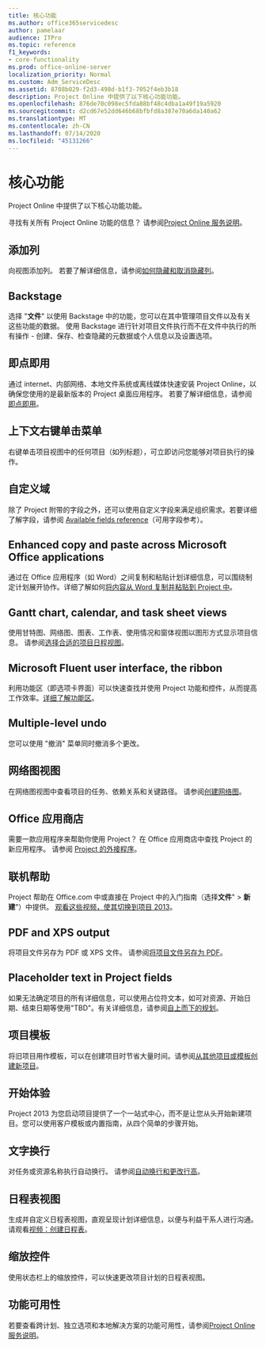 ```yaml
---
title: 核心功能
ms.author: office365servicedesc
author: pamelaar
audience: ITPro
ms.topic: reference
f1_keywords:
- core-functionality
ms.prod: office-online-server
localization_priority: Normal
ms.custom: Adm_ServiceDesc
ms.assetid: 8708b029-f2d3-498d-b1f3-7052f4eb3b18
description: Project Online 中提供了以下核心功能功能。
ms.openlocfilehash: 876de70c098ec5fda88bf48c4dba1a49f19a5920
ms.sourcegitcommit: d2cd67e52dd646b68bfbfd8a387e70a6da140a62
ms.translationtype: MT
ms.contentlocale: zh-CN
ms.lasthandoff: 07/14/2020
ms.locfileid: "45131266"
---
```

# <a name="core-functionality"></a>核心功能

Project Online 中提供了以下核心功能功能。
  
寻找有关所有 Project Online 功能的信息？ 请参阅[Project Online 服务说明](project-online-service-description.md)。
  
## <a name="add-columns"></a>添加列

向视图添加列。 若要了解详细信息，请参阅[如何隐藏和取消隐藏列](https://go.microsoft.com/fwlink/p/?LinkId=271343)。
  
## <a name="backstage"></a>Backstage

选择 "**文件**" 以使用 Backstage 中的功能，您可以在其中管理项目文件以及有关这些功能的数据。 使用 Backstage 进行针对项目文件执行而不在文件中执行的所有操作 - 创建、保存、检查隐藏的元数据或个人信息以及设置选项。 
  
## <a name="click-to-run"></a>即点即用

通过 internet、内部网络、本地文件系统或离线媒体快速安装 Project Online，以确保您使用的是最新版本的 Project 桌面应用程序。 若要了解详细信息，请参阅[即点即用](https://go.microsoft.com/fwlink/p/?LinkId=271596)。
  
## <a name="contextual-right-click-menus"></a>上下文右键单击菜单

右键单击项目视图中的任何项目（如列标题），可立即访问您能够对项目执行的操作。
  
## <a name="custom-fields"></a>自定义域

除了 Project 附带的字段之外，还可以使用自定义字段来满足组织需求。若要详细了解字段，请参阅 [Available fields reference](https://support.office.com/en-us/article/Available-fields-reference-615a4563-1cc3-40f4-b66f-1b17e793a460)（可用字段参考）。
  
## <a name="enhanced-copy-and-paste-across-microsoft-office-applications"></a>Enhanced copy and paste across Microsoft Office applications

通过在 Office 应用程序（如 Word）之间复制和粘贴计划详细信息，可以围绕制定计划展开协作。详细了解如何[将内容从 Word 复制并粘贴到 Project 中](https://go.microsoft.com/fwlink/p/?LinkId=271330)。
  
## <a name="gantt-chart-calendar-and-task-sheet-views"></a>Gantt chart, calendar, and task sheet views

使用甘特图、网络图、图表、工作表、使用情况和窗体视图以图形方式显示项目信息。 请参阅[选择合适的项目日程视图](https://go.microsoft.com/fwlink/?LinkId=402905)。
  
## <a name="microsoft-fluent-user-interface-the-ribbon"></a>Microsoft Fluent user interface, the ribbon

利用功能区（即选项卡界面）可以快速查找并使用 Project 功能和控件，从而提高工作效率。[详细了解功能区](https://go.microsoft.com/fwlink/p/?LinkId=271325)。
  
## <a name="multiple-level-undo"></a>Multiple-level undo

您可以使用 "撤消" 菜单同时撤消多个更改。 
  
## <a name="network-diagram-view"></a>网络图视图

在网络图视图中查看项目的任务、依赖关系和关键路径。 请参阅[创建网络图](https://go.microsoft.com/fwlink/p/?LinkId=271338)。
  
## <a name="office-store"></a>Office 应用商店

需要一款应用程序来帮助你使用 Project？ 在 Office 应用商店中查找 Project 的新应用程序。 请参阅 [Project 的外接程序](https://go.microsoft.com/fwlink/?LinkId=273883)。
  
## <a name="online-help"></a>联机帮助

Project 帮助在 Office.com 中或直接在 Project 中的入门指南（选择**文件**" \> **新建**"）中提供。 [观看这些视频，使其切换到项目 2013](https://go.microsoft.com/fwlink/p/?LinkId=271325)。
  
## <a name="pdf-and-xps-output"></a>PDF and XPS output

将项目文件另存为 PDF 或 XPS 文件。 请参阅[将项目文件另存为 PDF](https://go.microsoft.com/fwlink/p/?LinkId=271350)。
  
## <a name="placeholder-text-in-project-fields"></a>Placeholder text in Project fields

如果无法确定项目的所有详细信息，可以使用占位符文本，如可对资源、开始日期、结束日期等使用"TBD"。有关详细信息，请参阅[自上而下的规划](https://go.microsoft.com/fwlink/p/?LinkId=271333)。
  
## <a name="project-templates"></a>项目模板

将旧项目用作模板，可以在创建项目时节省大量时间。请参阅[从其他项目或模板创建新项目](https://go.microsoft.com/fwlink/p/?LinkId=271328)。
  
## <a name="start-experience"></a>开始体验

Project 2013 为您启动项目提供了一个一站式中心，而不是让您从头开始新建项目。您可以使用客户模板或内置指南，从四个简单的步骤开始。
  
## <a name="text-wrap"></a>文字换行

对任务或资源名称执行自动换行。 请参阅[自动换行和更改行高](https://go.microsoft.com/fwlink/p/?LinkId=271344)。
  
## <a name="timeline-view"></a>日程表视图

生成并自定义日程表视图，直观呈现计划详细信息，以便与利益干系人进行沟通。 请观看[视频：创建日程表](https://go.microsoft.com/fwlink/?LinkId=402912)。
  
## <a name="zoom-controls"></a>缩放控件

使用状态栏上的缩放控件，可以快速更改项目计划的日程表视图。 
  
## <a name="feature-availability"></a>功能可用性

若要查看跨计划、独立选项和本地解决方案的功能可用性，请参阅[Project Online 服务说明](project-online-service-description.md)。
  

